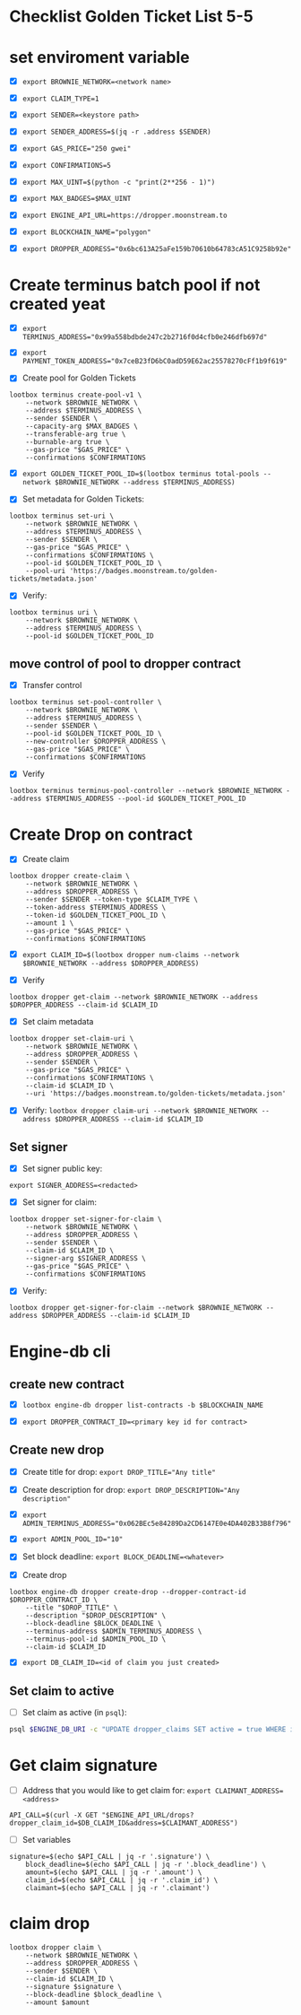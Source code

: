 # Checklist Golden Ticket List 5-5

# set enviroment variable

- [x] `export BROWNIE_NETWORK=<network name>`
- [x] `export CLAIM_TYPE=1`
- [x] `export SENDER=<keystore path>`
- [x] `export SENDER_ADDRESS=$(jq -r .address $SENDER)`
- [x] `export GAS_PRICE="250 gwei"`
- [x] `export CONFIRMATIONS=5`
- [x] `export MAX_UINT=$(python -c "print(2**256 - 1)")`
- [x] `export MAX_BADGES=$MAX_UINT`
- [x] `export ENGINE_API_URL=https://dropper.moonstream.to`
- [x] `export BLOCKCHAIN_NAME="polygon"`
- [x] `export DROPPER_ADDRESS="0x6bc613A25aFe159b70610b64783cA51C9258b92e"`


# Create terminus batch pool if not created yeat

- [x] `export TERMINUS_ADDRESS="0x99a558bdbde247c2b2716f0d4cfb0e246dfb697d"`

- [x] `export PAYMENT_TOKEN_ADDRESS="0x7ceB23fD6bC0adD59E62ac25578270cFf1b9f619"`


- [x] Create pool for Golden Tickets
```
lootbox terminus create-pool-v1 \
    --network $BROWNIE_NETWORK \
    --address $TERMINUS_ADDRESS \
    --sender $SENDER \
    --capacity-arg $MAX_BADGES \
    --transferable-arg true \
    --burnable-arg true \
    --gas-price "$GAS_PRICE" \
    --confirmations $CONFIRMATIONS

```

- [x] `export GOLDEN_TICKET_POOL_ID=$(lootbox terminus total-pools --network $BROWNIE_NETWORK --address $TERMINUS_ADDRESS)`

- [x] Set metadata for Golden Tickets:

```
lootbox terminus set-uri \
    --network $BROWNIE_NETWORK \
    --address $TERMINUS_ADDRESS \
    --sender $SENDER \
    --gas-price "$GAS_PRICE" \
    --confirmations $CONFIRMATIONS \
    --pool-id $GOLDEN_TICKET_POOL_ID \
    --pool-uri 'https://badges.moonstream.to/golden-tickets/metadata.json'

```

- [x] Verify:

```
lootbox terminus uri \
    --network $BROWNIE_NETWORK \
    --address $TERMINUS_ADDRESS \
    --pool-id $GOLDEN_TICKET_POOL_ID

```

## move control of pool to dropper contract

- [x] Transfer control

```
lootbox terminus set-pool-controller \
    --network $BROWNIE_NETWORK \
    --address $TERMINUS_ADDRESS \
    --sender $SENDER \
    --pool-id $GOLDEN_TICKET_POOL_ID \
    --new-controller $DROPPER_ADDRESS \
    --gas-price "$GAS_PRICE" \
    --confirmations $CONFIRMATIONS

```

- [x] Verify

```
lootbox terminus terminus-pool-controller --network $BROWNIE_NETWORK --address $TERMINUS_ADDRESS --pool-id $GOLDEN_TICKET_POOL_ID
```

# Create Drop on contract

- [x] Create claim

```
lootbox dropper create-claim \
    --network $BROWNIE_NETWORK \
    --address $DROPPER_ADDRESS \
    --sender $SENDER --token-type $CLAIM_TYPE \
    --token-address $TERMINUS_ADDRESS \
    --token-id $GOLDEN_TICKET_POOL_ID \
    --amount 1 \
    --gas-price "$GAS_PRICE" \
    --confirmations $CONFIRMATIONS

```

- [x] `export CLAIM_ID=$(lootbox dropper num-claims --network $BROWNIE_NETWORK --address $DROPPER_ADDRESS)`

- [x] Verify

```
lootbox dropper get-claim --network $BROWNIE_NETWORK --address $DROPPER_ADDRESS --claim-id $CLAIM_ID
```

- [x] Set claim metadata

```
lootbox dropper set-claim-uri \
    --network $BROWNIE_NETWORK \
    --address $DROPPER_ADDRESS \
    --sender $SENDER \
    --gas-price "$GAS_PRICE" \
    --confirmations $CONFIRMATIONS \
    --claim-id $CLAIM_ID \
    --uri 'https://badges.moonstream.to/golden-tickets/metadata.json'

```

- [x] Verify: `lootbox dropper claim-uri --network $BROWNIE_NETWORK --address $DROPPER_ADDRESS --claim-id $CLAIM_ID`

## Set signer

- [x] Set signer public key:

```
export SIGNER_ADDRESS=<redacted>
```

- [x] Set signer for claim:

```
lootbox dropper set-signer-for-claim \
    --network $BROWNIE_NETWORK \
    --address $DROPPER_ADDRESS \
    --sender $SENDER \
    --claim-id $CLAIM_ID \
    --signer-arg $SIGNER_ADDRESS \
    --gas-price "$GAS_PRICE" \
    --confirmations $CONFIRMATIONS

```

- [x] Verify:

```
lootbox dropper get-signer-for-claim --network $BROWNIE_NETWORK --address $DROPPER_ADDRESS --claim-id $CLAIM_ID
```

# Engine-db cli

## create new contract

- [x] `lootbox engine-db dropper list-contracts -b $BLOCKCHAIN_NAME`

- [x] `export DROPPER_CONTRACT_ID=<primary key id for contract>`

## Create new drop

- [x] Create title for drop: `export DROP_TITLE="Any title"`

- [x] Create description for drop: `export DROP_DESCRIPTION="Any description"`

- [x] `export ADMIN_TERMINUS_ADDRESS="0x062BEc5e84289Da2CD6147E0e4DA402B33B8f796"`

- [x] `export ADMIN_POOL_ID="10"`

- [x] Set block deadline: `export BLOCK_DEADLINE=<whatever>`

- [x] Create drop

```
lootbox engine-db dropper create-drop --dropper-contract-id $DROPPER_CONTRACT_ID \
    --title "$DROP_TITLE" \
    --description "$DROP_DESCRIPTION" \
    --block-deadline $BLOCK_DEADLINE \
    --terminus-address $ADMIN_TERMINUS_ADDRESS \
    --terminus-pool-id $ADMIN_POOL_ID \
    --claim-id $CLAIM_ID

```

- [x] `export DB_CLAIM_ID=<id of claim you just created>`


## Set claim to active

- [ ] Set claim as active (in `psql`):

```bash
psql $ENGINE_DB_URI -c "UPDATE dropper_claims SET active = true WHERE id = '$DB_CLAIM_ID';"
```

# Get claim signature

- [ ] Address that you would like to get claim for: `export CLAIMANT_ADDRESS=<address>`

```
API_CALL=$(curl -X GET "$ENGINE_API_URL/drops?dropper_claim_id=$DB_CLAIM_ID&address=$CLAIMANT_ADDRESS")
```

- [ ] Set variables
```
signature=$(echo $API_CALL | jq -r '.signature') \
    block_deadline=$(echo $API_CALL | jq -r '.block_deadline') \
    amount=$(echo $API_CALL | jq -r '.amount') \
    claim_id=$(echo $API_CALL | jq -r '.claim_id') \
    claimant=$(echo $API_CALL | jq -r '.claimant')
```

# claim drop

```
lootbox dropper claim \
    --network $BROWNIE_NETWORK \
    --address $DROPPER_ADDRESS \
    --sender $SENDER \
    --claim-id $CLAIM_ID \
    --signature $signature \
    --block-deadline $block_deadline \
    --amount $amount

```
